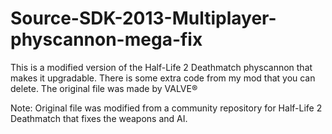 # Source-SDK-2013-Multiplayer-physcannon-mega-fix
This is a modified version of the Half-Life 2 Deathmatch physcannon that makes it upgradable. There is some extra code from my mod that you can delete.
The original file was made by VALVE®

Note: Original file was modified from a community repository for Half-Life 2 Deathmatch that fixes the weapons and AI.
